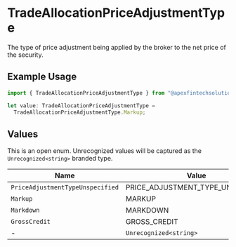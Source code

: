 # TradeAllocationPriceAdjustmentType

The type of price adjustment being applied by the broker to the net price of the security.

## Example Usage

```typescript
import { TradeAllocationPriceAdjustmentType } from "@apexfintechsolutions/ascend-sdk/models/components";

let value: TradeAllocationPriceAdjustmentType =
  TradeAllocationPriceAdjustmentType.Markup;
```

## Values

This is an open enum. Unrecognized values will be captured as the `Unrecognized<string>` branded type.

| Name                              | Value                             |
| --------------------------------- | --------------------------------- |
| `PriceAdjustmentTypeUnspecified`  | PRICE_ADJUSTMENT_TYPE_UNSPECIFIED |
| `Markup`                          | MARKUP                            |
| `Markdown`                        | MARKDOWN                          |
| `GrossCredit`                     | GROSS_CREDIT                      |
| -                                 | `Unrecognized<string>`            |